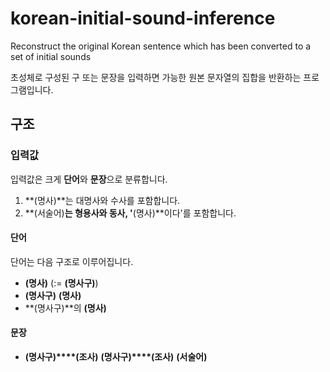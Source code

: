 # korean-initial-sound-inference
Reconstruct the original Korean sentence which has been converted to a set of initial sounds

초성체로 구성된 구 또는 문장을 입력하면 가능한 원본 문자열의 집합을 반환하는 프로그램입니다.

## 구조
### 입력값
입력값은 크게 **단어**와 **문장**으로 분류합니다.
1. **(명사)**는 대명사와 수사를 포함합니다.
2. **(서술어)**는 형용사와 동사, '**(명사)**이다'를 포함합니다.

#### 단어
단어는 다음 구조로 이루어집니다.
* **(명사)** (:= **(명사구)**)
* **(명사구)** **(명사)**
* **(명사구)**의 **(명사)**

#### 문장
* **(명사구)****(조사)** **(명사구)****(조사)** **(서술어)**
